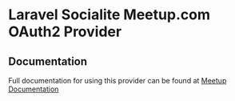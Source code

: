 # Laravel Socialite Meetup.com OAuth2 Provider

## Documentation

Full documentation for using this provider can be found at [Meetup Documentation](http://socialiteproviders.github.io/providers/meetup/)
